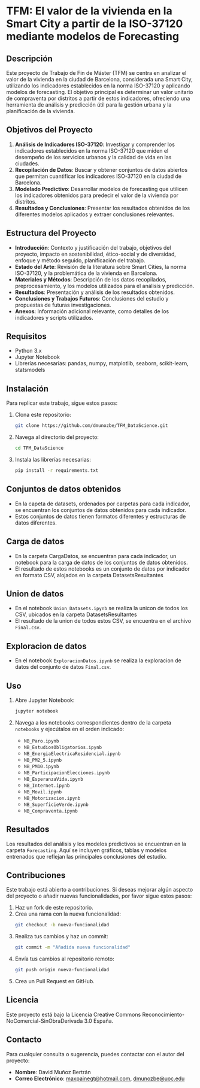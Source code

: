 # TFM: El valor de la vivienda en la Smart City a partir de la ISO-37120 mediante modelos de Forecasting

## Descripción

Este proyecto de Trabajo de Fin de Máster (TFM) se centra en analizar el valor de la vivienda en la ciudad de Barcelona, considerada una Smart City, utilizando los indicadores establecidos en la norma ISO-37120 y aplicando modelos de forecasting. El objetivo principal es determinar un valor unitario de compraventa por distritos a partir de estos indicadores, ofreciendo una herramienta de análisis y predicción útil para la gestión urbana y la planificación de la vivienda.

## Objetivos del Proyecto

1. **Análisis de Indicadores ISO-37120**: Investigar y comprender los indicadores establecidos en la norma ISO-37120 que miden el desempeño de los servicios urbanos y la calidad de vida en las ciudades.
2. **Recopilación de Datos**: Buscar y obtener conjuntos de datos abiertos que permitan cuantificar los indicadores ISO-37120 en la ciudad de Barcelona.
3. **Modelado Predictivo**: Desarrollar modelos de forecasting que utilicen los indicadores obtenidos para predecir el valor de la vivienda por distritos.
4. **Resultados y Conclusiones**: Presentar los resultados obtenidos de los diferentes modelos aplicados y extraer conclusiones relevantes.

## Estructura del Proyecto

- **Introducción**: Contexto y justificación del trabajo, objetivos del proyecto, impacto en sostenibilidad, ético-social y de diversidad, enfoque y método seguido, planificación del trabajo.
- **Estado del Arte**: Revisión de la literatura sobre Smart Cities, la norma ISO-37120, y la problemática de la vivienda en Barcelona.
- **Materiales y Métodos**: Descripción de los datos recopilados, preprocesamiento, y los modelos utilizados para el análisis y predicción.
- **Resultados**: Presentación y análisis de los resultados obtenidos.
- **Conclusiones y Trabajos Futuros**: Conclusiones del estudio y propuestas de futuras investigaciones.
- **Anexos**: Información adicional relevante, como detalles de los indicadores y scripts utilizados.

## Requisitos

- Python 3.x
- Jupyter Notebook
- Librerías necesarias: pandas, numpy, matplotlib, seaborn, scikit-learn, statsmodels

## Instalación

Para replicar este trabajo, sigue estos pasos:

1. Clona este repositorio:
    ```bash
    git clone https://github.com/dmunozbe/TFM_DataScience.git
    ```
2. Navega al directorio del proyecto:
    ```bash
    cd TFM_DataScience
    ```
3. Instala las librerías necesarias:
    ```bash
    pip install -r requirements.txt
    ```
    
## Conjuntos de datos obtenidos
- En la capeta de datasets, ordenados por carpetas para cada indicador, se encuentran los conjuntos de datos obtenidos para cada indicador.
- Estos conjuntos de datos tienen formatos diferentes y estructuras de datos diferentes.

## Carga de datos
- En la carpeta CargaDatos, se encuentran para cada indicador, un notebook para la carga de datos de los conjuntos de datos obtenidos.
- El resultado de estos notebooks es un conjunto de datos por indicador en formato CSV, alojados en la carpeta DatasetsResultantes

## Union de datos
- En el notebook `Union_Datasets.ipynb` se realiza la unicon de todos los CSV, ubicados en la carpeta DatasetsResultantes
- El resultado de la union de todos estos CSV, se encuentra en el archivo `Final.csv`.

## Exploracion de datos
- En el notebook `ExploracionDatos.ipynb` se realiza la exploracion de datos del conjunto de datos `Final.csv`.

## Uso

1. Abre Jupyter Notebook:
    ```bash
    jupyter notebook
    ```

    
2. Navega a los notebooks correspondientes dentro de la carpeta `notebooks` y ejecútalos en el orden indicado:
    - `NB_Paro.ipynb`
    - `NB_EstudiosObligatorios.ipynb`
    - `NB_EnergiaElectricaResidencial.ipynb`
    - `NB_PM2_5.ipynb`
    - `NB_PM10.ipynb`
    - `NB_ParticipacionElecciones.ipynb`
    - `NB_EsperanzaVida.ipynb`
    - `NB_Internet.ipynb`
    - `NB_Movil.ipynb`
    - `NB_Motorizacion.ipynb`
    - `NB_SuperficieVerde.ipynb`
    - `NB_Compraventa.ipynb`

## Resultados

Los resultados del análisis y los modelos predictivos se encuentran en la carpeta `Forecasting`. Aquí se incluyen gráficos, tablas y modelos entrenados que reflejan las principales conclusiones del estudio.

## Contribuciones

Este trabajo está abierto a contribuciones. Si deseas mejorar algún aspecto del proyecto o añadir nuevas funcionalidades, por favor sigue estos pasos:

1. Haz un fork de este repositorio.
2. Crea una rama con la nueva funcionalidad:
    ```bash
    git checkout -b nueva-funcionalidad
    ```
3. Realiza tus cambios y haz un commit:
    ```bash
    git commit -m "Añadida nueva funcionalidad"
    ```
4. Envía tus cambios al repositorio remoto:
    ```bash
    git push origin nueva-funcionalidad
    ```
5. Crea un Pull Request en GitHub.

## Licencia

Este proyecto está bajo la Licencia Creative Commons Reconocimiento-NoComercial-SinObraDerivada 3.0 España.

## Contacto

Para cualquier consulta o sugerencia, puedes contactar con el autor del proyecto:

- **Nombre**: David Muñoz Bertrán
- **Correo Electrónico**: maxpainegt@hotmail.com, dmunozbe@uoc.edu
